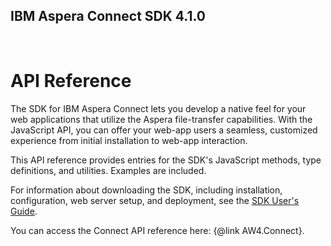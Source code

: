 ## IBM Aspera Connect SDK 4.1.0
<br>

# API Reference
The SDK for IBM Aspera Connect lets you develop a native feel for your web
applications that utilize the Aspera file-transfer capabilities. With the
JavaScript API, you can offer your web-app users a seamless, customized experience
from initial installation to web-app interaction.

This API reference provides entries for the SDK's JavaScript methods, type definitions,
and utilities. Examples are included.

For information about downloading the SDK, including installation, configuration,
web server setup, and deployment, see the [SDK User's Guide](https://apie-next-ui-shell-dev.mybluemix.net/explorer/catalog/aspera/product/ibm-aspera/api/connect-sdk/doc/connect_sdk_guide).

You can access the Connect API reference here: {@link AW4.Connect}.
